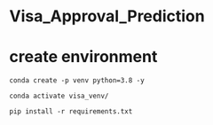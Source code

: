 # Visa_Approval_Prediction

# create environment
```
conda create -p venv python=3.8 -y
```

```
conda activate visa_venv/
```
```
pip install -r requirements.txt
```
